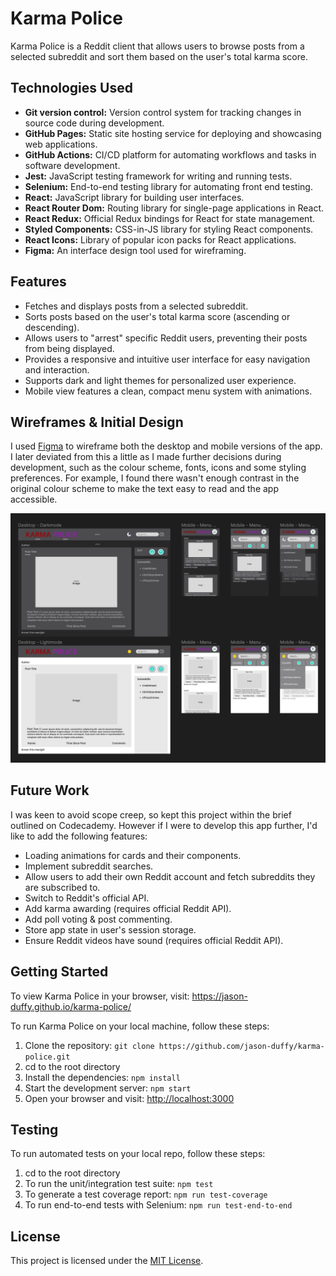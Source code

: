 # Karma Police

Karma Police is a Reddit client that allows users to browse posts from a selected subreddit and sort them based on the user's total karma score.

## Technologies Used

- **Git version control:** Version control system for tracking changes in source code during development.
- **GitHub Pages:** Static site hosting service for deploying and showcasing web applications.
- **GitHub Actions:** CI/CD platform for automating workflows and tasks in software development.
- **Jest:** JavaScript testing framework for writing and running tests.
- **Selenium:** End-to-end testing library for automating front end testing.
- **React:** JavaScript library for building user interfaces.
- **React Router Dom:** Routing library for single-page applications in React.
- **React Redux:** Official Redux bindings for React for state management.
- **Styled Components:** CSS-in-JS library for styling React components.
- **React Icons:** Library of popular icon packs for React applications.
- **Figma:** An interface design tool used for wireframing.

## Features

- Fetches and displays posts from a selected subreddit.
- Sorts posts based on the user's total karma score (ascending or descending).
- Allows users to "arrest" specific Reddit users, preventing their posts from being displayed.
- Provides a responsive and intuitive user interface for easy navigation and interaction.
- Supports dark and light themes for personalized user experience.
- Mobile view features a clean, compact menu system with animations.

## Wireframes & Initial Design

I used [Figma](https://www.figma.com/) to wireframe both the desktop and mobile versions of the app. I later deviated from this a little as I made further decisions during development, such as the colour scheme, fonts, icons and some styling preferences. For example, I found there wasn't enough contrast in the original colour scheme to make the text easy to read and the app accessible.

![Figma Wireframes for Karma Police](./docs/images/wireframes.png)

## Future Work

I was keen to avoid scope creep, so kept this project within the brief outlined on Codecademy. However if I were to develop this app further, I'd like to add the following features:

- Loading animations for cards and their components.
- Implement subreddit searches.
- Allow users to add their own Reddit account and fetch subreddits they are subscribed to.
- Switch to Reddit's official API.
- Add karma awarding (requires official Reddit API).
- Add poll voting & post commenting.
- Store app state in user's session storage.
- Ensure Reddit videos have sound (requires official Reddit API).


## Getting Started

To view Karma Police in your browser, visit: <https://jason-duffy.github.io/karma-police/>

To run Karma Police on your local machine, follow these steps:

1. Clone the repository: `git clone https://github.com/jason-duffy/karma-police.git`
2. cd to the root directory
3. Install the dependencies: `npm install`
4. Start the development server: `npm start`
5. Open your browser and visit: <http://localhost:3000>

## Testing

To run automated tests on your local repo, follow these steps:

1. cd to the root directory
2. To run the unit/integration test suite: `npm test`
3. To generate a test coverage report: `npm run test-coverage`
4. To run end-to-end tests with Selenium: `npm run test-end-to-end`

## License

This project is licensed under the [MIT License](./license.txt).